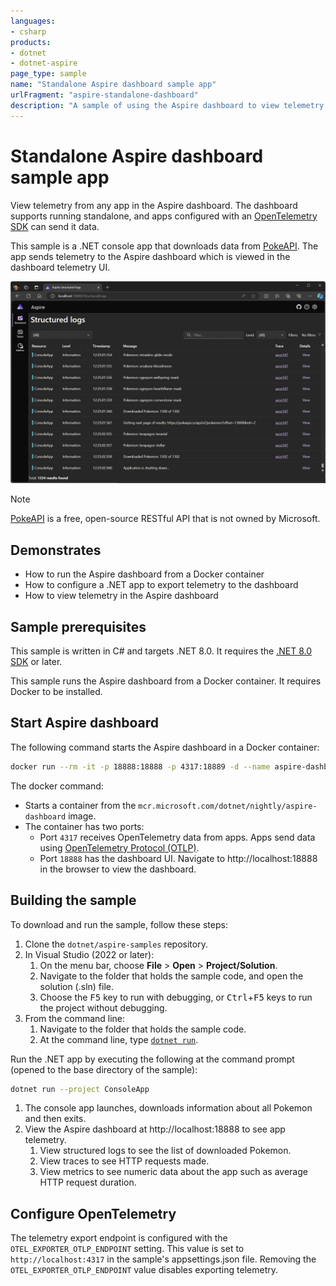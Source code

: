 ```yaml
---
languages:
- csharp
products:
- dotnet
- dotnet-aspire
page_type: sample
name: "Standalone Aspire dashboard sample app"
urlFragment: "aspire-standalone-dashboard"
description: "A sample of using the Aspire dashboard to view telemetry from non-Aspire apps."
---
```


# Standalone Aspire dashboard sample app

View telemetry from any app in the Aspire dashboard. The dashboard supports running standalone, and apps configured with an [OpenTelemetry SDK](https://opentelemetry.io/docs/getting-started/dev/) can send it data.

This sample is a .NET console app that downloads data from [PokeAPI](https://pokeapi.co/). The app sends telemetry to the Aspire dashboard which is viewed in the dashboard telemetry UI.

![Screenshot of the standalone .NET Aspire dashboard](./images/aspire-dashboard-screenshot.png)

> [!NOTE]
> [PokeAPI](https://pokeapi.co/) is a free, open-source RESTful API that is not owned by Microsoft.

## Demonstrates

- How to run the Aspire dashboard from a Docker container
- How to configure a .NET app to export telemetry to the dashboard
- How to view telemetry in the Aspire dashboard

## Sample prerequisites

This sample is written in C# and targets .NET 8.0. It requires the [.NET 8.0 SDK](https://dotnet.microsoft.com/download/dotnet/8.0) or later.

This sample runs the Aspire dashboard from a Docker container. It requires Docker to be installed.

## Start Aspire dashboard

The following command starts the Aspire dashboard in a Docker container:

``` bash
docker run --rm -it -p 18888:18888 -p 4317:18889 -d --name aspire-dashboard mcr.microsoft.com/dotnet/nightly/aspire-dashboard:8.0.0-preview.4
```

The docker command:

* Starts a container from the `mcr.microsoft.com/dotnet/nightly/aspire-dashboard` image.
* The container has two ports:
  * Port `4317` receives OpenTelemetry data from apps. Apps send data using [OpenTelemetry Protocol (OTLP)](https://opentelemetry.io/docs/specs/otlp/).
  * Port `18888` has the dashboard UI. Navigate to http://localhost:18888 in the browser to view the dashboard.

## Building the sample

To download and run the sample, follow these steps:

1. Clone the `dotnet/aspire-samples` repository.
2. In Visual Studio (2022 or later):
    1. On the menu bar, choose **File** > **Open** > **Project/Solution**.
    2. Navigate to the folder that holds the sample code, and open the solution (.sln) file.
    3. Choose the <kbd>F5</kbd> key to run with debugging, or <kbd>Ctrl</kbd>+<kbd>F5</kbd> keys to run the project without debugging.
3. From the command line:
   1. Navigate to the folder that holds the sample code.
   2. At the command line, type [`dotnet run`](https://docs.microsoft.com/dotnet/core/tools/dotnet-run).

Run the .NET app by executing the following at the command prompt (opened to the base directory of the sample):

``` bash
dotnet run --project ConsoleApp
```

1. The console app launches, downloads information about all Pokemon and then exits.
2. View the Aspire dashboard at http://localhost:18888 to see app telemetry.
    1. View structured logs to see the list of downloaded Pokemon.
    2. View traces to see HTTP requests made.
    3. View metrics to see numeric data about the app such as average HTTP request duration.

## Configure OpenTelemetry

The telemetry export endpoint is configured with the `OTEL_EXPORTER_OTLP_ENDPOINT` setting. This value is set to `http://localhost:4317` in the sample's appsettings.json file. Removing the `OTEL_EXPORTER_OTLP_ENDPOINT` value disables exporting telemetry.
